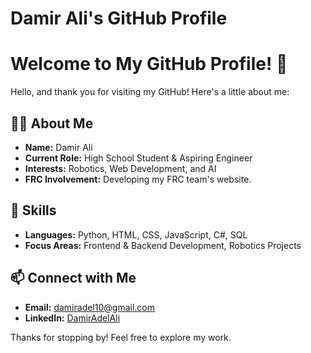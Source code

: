 <!DOCTYPE html>
<html lang="en">
<head>
    <meta charset="UTF-8">
    <meta name="viewport" content="width=device-width, initial-scale=1.0">
<h1>Damir Ali's GitHub Profile</h1>
</head>
<body>
    <h1>Welcome to My GitHub Profile! 🌟</h1>
    <p>Hello, and thank you for visiting my GitHub! Here's a little about me:</p>

  <h2>👩‍💻 About Me</h2>
    <ul>
        <li><strong>Name:</strong> Damir Ali</li>
        <li><strong>Current Role:</strong> High School Student & Aspiring Engineer</li>
        <li><strong>Interests:</strong> Robotics, Web Development, and AI</li>
        <li><strong>FRC Involvement:</strong> Developing my FRC team's website.</li>
    </ul>

  <h2>🚀 Skills</h2>
    <ul>
        <li><strong>Languages:</strong> Python, HTML, CSS, JavaScript, C#, SQL</li>
        <li><strong>Focus Areas:</strong> Frontend & Backend Development, Robotics Projects</li>
    </ul>

<h2>📫 Connect with Me</h2>
    <ul>
        <li><strong>Email:</strong> <a href="mailto:damiradel10@gmail.com">damiradel10@gmail.com</a></li>
        <li><strong>LinkedIn:</strong> <a href="https://linkedin.com/in/DamirAdelAli" target="_blank">DamirAdelAli</a></li>
    </ul>

<p>Thanks for stopping by! Feel free to explore my work.</p>
</body>
</html>
